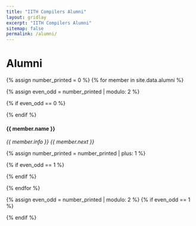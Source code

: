 ```yaml
---
title: "IITH Compilers Alumni"
layout: gridlay
excerpt: "IITH Compilers Alumni"
sitemap: false
permalink: /alumni/
---
```


# Alumni
{% assign number_printed = 0 %}
{% for member in site.data.alumni %}

{% assign even_odd = number_printed | modulo: 2 %}

{% if even_odd == 0 %}
<div class="col">
{% endif %}

<!-- <div class="col-sm-6 clearfix">
  <img src="{{ site.url }}{{ site.baseurl }}/images/teampic/{{ member.photo }}" class="img-responsive" object-fit="scale-down" width="25%" height="auto" style="float: left"> -->
<div class="col-md-4">
  <h4>{{ member.name }}</h4>
  <i>{{ member.info }}</i>
  <i>{{ member.next }}</i>
</div>

{% assign number_printed = number_printed | plus: 1 %}

{% if even_odd == 1 %}
</div>
{% endif %}

{% endfor %}

{% assign even_odd = number_printed | modulo: 2 %}
{% if even_odd == 1 %}
</div>
{% endif %}

<br/>






